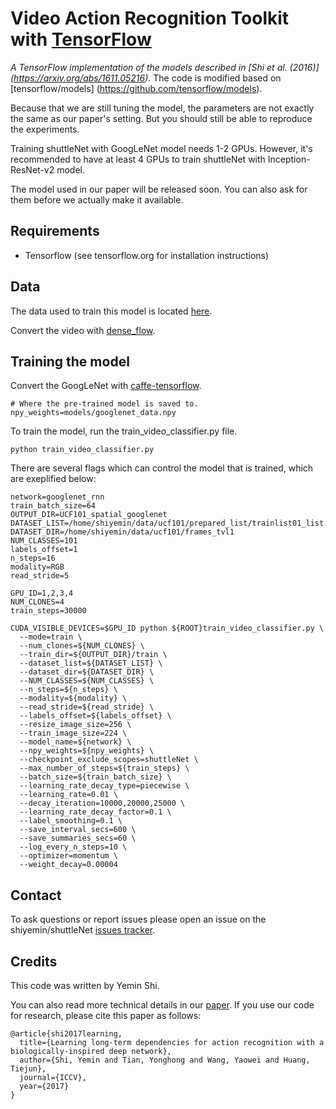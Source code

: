 # Video Action Recognition Toolkit with [TensorFlow](https://github.com/tensorflow/tensorflow)

*A TensorFlow implementation of the models described in [Shi et al. (2016)]
(https://arxiv.org/abs/1611.05216).* The code is modified based on [tensorflow/models]
(https://github.com/tensorflow/models).

Because that we are still tuning the model, the parameters are not exactly the same as our paper's
setting. But you should still be able to reproduce the experiments.

Training shuttleNet with GoogLeNet model needs 1-2 GPUs. However, it's recommended to have at least 4 GPUs to train shuttleNet with Inception-ResNet-v2 model.

The model used in our paper will be released soon. You can also ask for them before we actually make it available.

## Requirements
* Tensorflow (see tensorflow.org for installation instructions)

## Data
The data used to train this model is located
[here](http://crcv.ucf.edu/data/UCF101.php).

Convert the video with [dense_flow](https://github.com/yjxiong/dense_flow).

## Training the model

Convert the GoogLeNet with [caffe-tensorflow](https://github.com/ethereon/caffe-tensorflow).

```shell
# Where the pre-trained model is saved to.
npy_weights=models/googlenet_data.npy
```

To train the model, run the train_video_classifier.py file.
```shell
python train_video_classifier.py
```

There are several flags which can control the model that is trained, which are
exeplified below:
```shell
network=googlenet_rnn
train_batch_size=64
OUTPUT_DIR=UCF101_spatial_googlenet
DATASET_LIST=/home/shiyemin/data/ucf101/prepared_list/trainlist01_list.txt
DATASET_DIR=/home/shiyemin/data/ucf101/frames_tvl1
NUM_CLASSES=101
labels_offset=1
n_steps=16
modality=RGB
read_stride=5

GPU_ID=1,2,3,4
NUM_CLONES=4
train_steps=30000

CUDA_VISIBLE_DEVICES=$GPU_ID python ${ROOT}train_video_classifier.py \
  --mode=train \
  --num_clones=${NUM_CLONES} \
  --train_dir=${OUTPUT_DIR}/train \
  --dataset_list=${DATASET_LIST} \
  --dataset_dir=${DATASET_DIR} \
  --NUM_CLASSES=${NUM_CLASSES} \
  --n_steps=${n_steps} \
  --modality=${modality} \
  --read_stride=${read_stride} \
  --labels_offset=${labels_offset} \
  --resize_image_size=256 \
  --train_image_size=224 \
  --model_name=${network} \
  --npy_weights=${npy_weights} \
  --checkpoint_exclude_scopes=shuttleNet \
  --max_number_of_steps=${train_steps} \
  --batch_size=${train_batch_size} \
  --learning_rate_decay_type=piecewise \
  --learning_rate=0.01 \
  --decay_iteration=10000,20000,25000 \
  --learning_rate_decay_factor=0.1 \
  --label_smoothing=0.1 \
  --save_interval_secs=600 \
  --save_summaries_secs=60 \
  --log_every_n_steps=10 \
  --optimizer=momentum \
  --weight_decay=0.00004
```

## Contact

To ask questions or report issues please open an issue on the shiyemin/shuttleNet
[issues tracker](https://github.com/shiyemin/shuttleNet/issues).

## Credits

This code was written by Yemin Shi.

You can also read more technical details in our [paper](https://arxiv.org/abs/1611.05216). If you use our code for research, please cite this paper as follows:

    @article{shi2017learning,
      title={Learning long-term dependencies for action recognition with a biologically-inspired deep network},
      author={Shi, Yemin and Tian, Yonghong and Wang, Yaowei and Huang, Tiejun},
      journal={ICCV},
      year={2017}
    }
